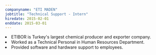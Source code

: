 ```yaml
---
companyname: "ETI MADEN"
jobtitle: "Technical Support - Intern"
hiredate: 2015-02-01
enddate: 2015-03-01
---
```

<li>
ETIBOR is Turkey's largest chemical producer and exporter company.
</li>  
<li>
Worked as a Technical Personal in Human Resources Department.
</li>  
<li>
Provided software and hardware support to employees.
</li>                  